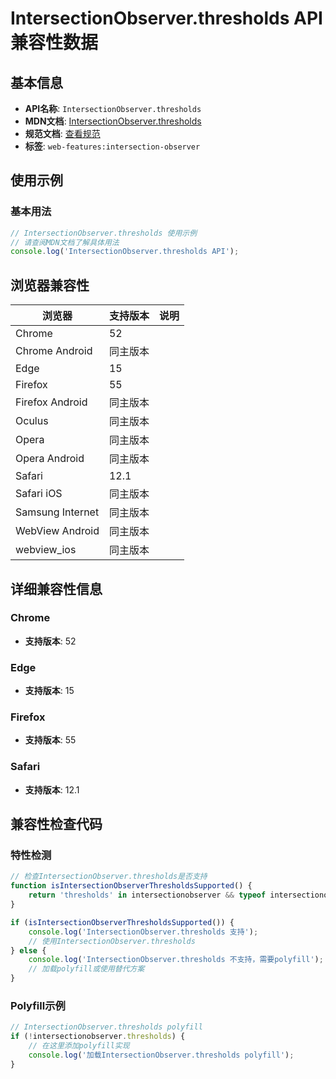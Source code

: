 # IntersectionObserver.thresholds API 兼容性数据

## 基本信息

- **API名称**: `IntersectionObserver.thresholds`
- **MDN文档**: [IntersectionObserver.thresholds](https://developer.mozilla.org/docs/Web/API/IntersectionObserver/thresholds)
- **规范文档**: [查看规范](https://w3c.github.io/IntersectionObserver/#dom-intersectionobserver-thresholds)
- **标签**: `web-features:intersection-observer`

## 使用示例

### 基本用法

```javascript
// IntersectionObserver.thresholds 使用示例
// 请查阅MDN文档了解具体用法
console.log('IntersectionObserver.thresholds API');
```

## 浏览器兼容性

| 浏览器 | 支持版本 | 说明 |
|--------|----------|------|
| Chrome | 52 |  |
| Chrome Android | 同主版本 |  |
| Edge | 15 |  |
| Firefox | 55 |  |
| Firefox Android | 同主版本 |  |
| Oculus | 同主版本 |  |
| Opera | 同主版本 |  |
| Opera Android | 同主版本 |  |
| Safari | 12.1 |  |
| Safari iOS | 同主版本 |  |
| Samsung Internet | 同主版本 |  |
| WebView Android | 同主版本 |  |
| webview_ios | 同主版本 |  |

## 详细兼容性信息

### Chrome

- **支持版本**: 52

### Edge

- **支持版本**: 15

### Firefox

- **支持版本**: 55

### Safari

- **支持版本**: 12.1

## 兼容性检查代码

### 特性检测

```javascript
// 检查IntersectionObserver.thresholds是否支持
function isIntersectionObserverThresholdsSupported() {
    return 'thresholds' in intersectionobserver && typeof intersectionobserver.thresholds === 'function';
}

if (isIntersectionObserverThresholdsSupported()) {
    console.log('IntersectionObserver.thresholds 支持');
    // 使用IntersectionObserver.thresholds
} else {
    console.log('IntersectionObserver.thresholds 不支持，需要polyfill');
    // 加载polyfill或使用替代方案
}
```

### Polyfill示例

```javascript
// IntersectionObserver.thresholds polyfill
if (!intersectionobserver.thresholds) {
    // 在这里添加polyfill实现
    console.log('加载IntersectionObserver.thresholds polyfill');
}
```

